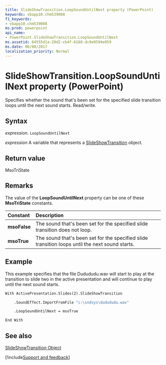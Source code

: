 ```yaml
---
title: SlideShowTransition.LoopSoundUntilNext property (PowerPoint)
keywords: vbapp10.chm539008
f1_keywords:
- vbapp10.chm539008
ms.prod: powerpoint
api_name:
- PowerPoint.SlideShowTransition.LoopSoundUntilNext
ms.assetid: 64555d1a-20d2-cb4f-6168-dc9e9594e059
ms.date: 06/08/2017
localization_priority: Normal
---
```



# SlideShowTransition.LoopSoundUntilNext property (PowerPoint)

Specifies whether the sound that's been set for the specified slide transition loops until the next sound starts. Read/write.


## Syntax

_expression_. `LoopSoundUntilNext`

_expression_ A variable that represents a [SlideShowTransition](PowerPoint.SlideShowTransition.md) object.


## Return value

MsoTriState


## Remarks

The value of the  **LoopSoundUntilNext** property can be one of these **MsoTriState** constants.



|Constant|Description|
|:-----|:-----|
|**msoFalse**|The sound that's been set for the specified slide transition does not loop.|
|**msoTrue**| The sound that's been set for the specified slide transition loops until the next sound starts.|

## Example

This example specifies that the file Dudududu.wav will start to play at the transition to slide two in the active presentation and will continue to play until the next sound starts.


```vb
With ActivePresentation.Slides(2).SlideShowTransition

    .SoundEffect.ImportFromFile "c:\sndsys\dudududu.wav"

    .LoopSoundUntilNext = msoTrue

End With
```


## See also


[SlideShowTransition Object](PowerPoint.SlideShowTransition.md)

[!include[Support and feedback](~/includes/feedback-boilerplate.md)]